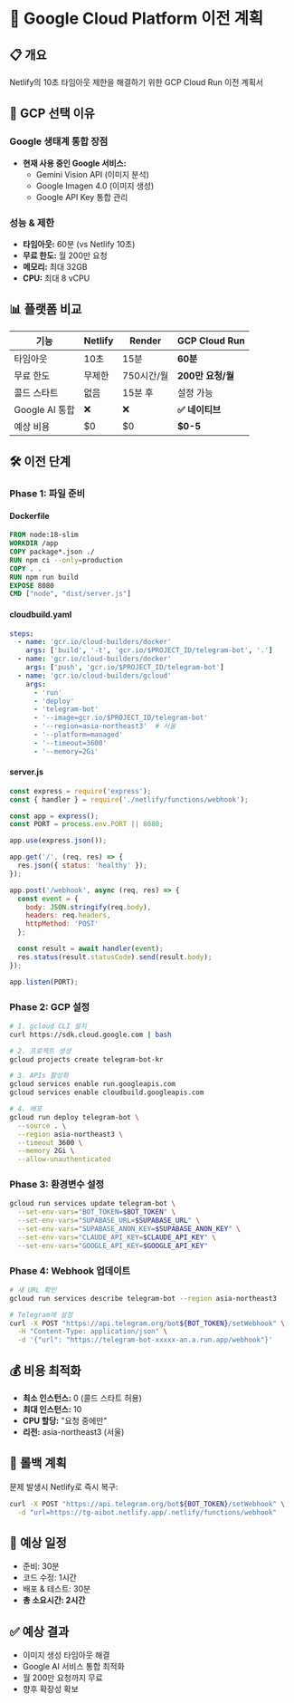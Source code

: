 # 🚀 Google Cloud Platform 이전 계획

## 📋 개요
Netlify의 10초 타임아웃 제한을 해결하기 위한 GCP Cloud Run 이전 계획서

## 🎯 GCP 선택 이유

### Google 생태계 통합 장점
- **현재 사용 중인 Google 서비스:**
  - Gemini Vision API (이미지 분석)
  - Google Imagen 4.0 (이미지 생성)
  - Google API Key 통합 관리

### 성능 & 제한
- **타임아웃:** 60분 (vs Netlify 10초)
- **무료 한도:** 월 200만 요청
- **메모리:** 최대 32GB
- **CPU:** 최대 8 vCPU

## 📊 플랫폼 비교

| 기능 | Netlify | Render | GCP Cloud Run |
|------|---------|---------|---------------|
| 타임아웃 | 10초 | 15분 | **60분** |
| 무료 한도 | 무제한 | 750시간/월 | **200만 요청/월** |
| 콜드 스타트 | 없음 | 15분 후 | 설정 가능 |
| Google AI 통합 | ❌ | ❌ | **✅ 네이티브** |
| 예상 비용 | $0 | $0 | **$0-5** |

## 🛠️ 이전 단계

### Phase 1: 파일 준비

#### Dockerfile
```dockerfile
FROM node:18-slim
WORKDIR /app
COPY package*.json ./
RUN npm ci --only=production
COPY . .
RUN npm run build
EXPOSE 8080
CMD ["node", "dist/server.js"]
```

#### cloudbuild.yaml
```yaml
steps:
  - name: 'gcr.io/cloud-builders/docker'
    args: ['build', '-t', 'gcr.io/$PROJECT_ID/telegram-bot', '.']
  - name: 'gcr.io/cloud-builders/docker'
    args: ['push', 'gcr.io/$PROJECT_ID/telegram-bot']
  - name: 'gcr.io/cloud-builders/gcloud'
    args:
      - 'run'
      - 'deploy'
      - 'telegram-bot'
      - '--image=gcr.io/$PROJECT_ID/telegram-bot'
      - '--region=asia-northeast3'  # 서울
      - '--platform=managed'
      - '--timeout=3600'
      - '--memory=2Gi'
```

#### server.js
```javascript
const express = require('express');
const { handler } = require('./netlify/functions/webhook');

const app = express();
const PORT = process.env.PORT || 8080;

app.use(express.json());

app.get('/', (req, res) => {
  res.json({ status: 'healthy' });
});

app.post('/webhook', async (req, res) => {
  const event = {
    body: JSON.stringify(req.body),
    headers: req.headers,
    httpMethod: 'POST'
  };

  const result = await handler(event);
  res.status(result.statusCode).send(result.body);
});

app.listen(PORT);
```

### Phase 2: GCP 설정

```bash
# 1. gcloud CLI 설치
curl https://sdk.cloud.google.com | bash

# 2. 프로젝트 생성
gcloud projects create telegram-bot-kr

# 3. APIs 활성화
gcloud services enable run.googleapis.com
gcloud services enable cloudbuild.googleapis.com

# 4. 배포
gcloud run deploy telegram-bot \
  --source . \
  --region asia-northeast3 \
  --timeout 3600 \
  --memory 2Gi \
  --allow-unauthenticated
```

### Phase 3: 환경변수 설정

```bash
gcloud run services update telegram-bot \
  --set-env-vars="BOT_TOKEN=$BOT_TOKEN" \
  --set-env-vars="SUPABASE_URL=$SUPABASE_URL" \
  --set-env-vars="SUPABASE_ANON_KEY=$SUPABASE_ANON_KEY" \
  --set-env-vars="CLAUDE_API_KEY=$CLAUDE_API_KEY" \
  --set-env-vars="GOOGLE_API_KEY=$GOOGLE_API_KEY"
```

### Phase 4: Webhook 업데이트

```bash
# 새 URL 확인
gcloud run services describe telegram-bot --region asia-northeast3

# Telegram에 설정
curl -X POST "https://api.telegram.org/bot${BOT_TOKEN}/setWebhook" \
  -H "Content-Type: application/json" \
  -d '{"url": "https://telegram-bot-xxxxx-an.a.run.app/webhook"}'
```

## 💰 비용 최적화

- **최소 인스턴스:** 0 (콜드 스타트 허용)
- **최대 인스턴스:** 10
- **CPU 할당:** "요청 중에만"
- **리전:** asia-northeast3 (서울)

## 🔄 롤백 계획

문제 발생시 Netlify로 즉시 복구:
```bash
curl -X POST "https://api.telegram.org/bot${BOT_TOKEN}/setWebhook" \
  -d "url=https://tg-aibot.netlify.app/.netlify/functions/webhook"
```

## 📅 예상 일정

- 준비: 30분
- 코드 수정: 1시간
- 배포 & 테스트: 30분
- **총 소요시간: 2시간**

## ✅ 예상 결과

- 이미지 생성 타임아웃 해결
- Google AI 서비스 통합 최적화
- 월 200만 요청까지 무료
- 향후 확장성 확보